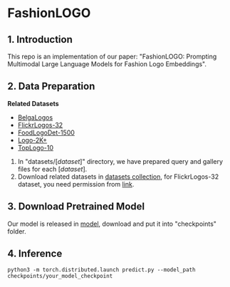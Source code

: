 # FashionLOGO

## 1. Introduction
This repo is an implementation of our paper: "FashionLOGO: Prompting Multimodal Large Language Models for Fashion Logo Embeddings".

## 2. Data Preparation

**Related Datasets**
* [BelgaLogos](https://www-sop.inria.fr/members/Alexis.Joly/BelgaLogos/BelgaLogos.html)
* [FlickrLogos-32](https://www.uni-augsburg.de/en/fakultaet/fai/informatik/prof/mmc/research/datensatze/flickrlogos/)
* [FoodLogoDet-1500](https://github.com/hq03/FoodLogoDet-1500-Dataset)
* [Logo-2K+](https://github.com/msn199959/Logo-2k-plus-Dataset)
* [TopLogo-10](https://hangsu0730.github.io/qmul-openlogo/)

1. In "datasets/\[*dataset*\]" directory, we have prepared query and gallery files for each \[*dataset*\].
2. Download related datasets in [datasets collection](https://drive.google.com/file/d/1BFSwKdwg783aQtfHNAqavjZG7FHHdn6X/view?usp=sharing), for FlickrLogos-32 dataset, you need permission from [link](https://www.uni-augsburg.de/de/fakultaet/fai/informatik/prof/mmc/research/datensatze/flickrlogos/).

## 3. Download Pretrained Model
Our model is released in [model](https://drive.google.com/file/d/1h--xQHHVrguSeycgThzk0FGsBdCnmFZQ/view?usp=drive_link), download and put it into "checkpoints" folder.

## 4. Inference
```
python3 -m torch.distributed.launch predict.py --model_path checkpoints/your_model_checkpoint
```